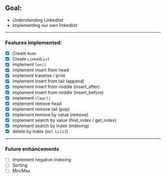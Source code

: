 ## Goal:

- Understanding Linkedlist 
- Implementing our own linkedlist

----

### Features implemented:

- [X] Create `Node`
- [X] Create `LinkedList`
- [X] implement `len()`
- [X] implement insert from head
- [X] implement traverse / print
- [X] implement insert from tail (append)
- [X] implement insert from middle (insert_after)
- [X] implement insert from middle (insert_before)
- [X] implement `clear()`
- [X] implement remove head
- [X] implement remove tail (pop)
- [X] implement remove by value (remove)
- [X] implement search by value (find_index / get_index)
- [X] implement search by index (indexing)
- [X] delete by index (`del LL[1]`)

----

### Future enhancements
- [ ] Implement negative indexing
- [ ] Sorting
- [ ] Min/Max
